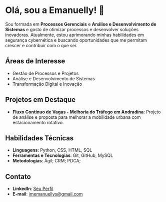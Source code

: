 # Olá, sou a Emanuelly! 👋

Sou formada em **Processos Gerenciais** e **Análise e Desenvolvimento de Sistemas** e gosto de otimizar processos e desenvolver soluções inovadoras. Atualmente, estou aprimorando minhas habilidades em segurança cybernética e buscando oportunidades que me permitam crescer e contribuir com o que sei.

## Áreas de Interesse
- Gestão de Processos e Projetos
- Análise e Desenvolvimento de Sistemas
- Transformação Digital e Inovação

## Projetos em Destaque
- **[Fluxo Contínuo de Vagas - Melhoria do Tráfego em Andradina](link-para-o-repositório)**: Projeto de análise e proposta para melhorar a mobilidade urbana com estacionamento rotativo.

## Habilidades Técnicas
- **Linguagens**: Python, CSS, HTML, SQL
- **Ferramentas e Tecnologias**: Git, GitHub, MySQL
- **Metodologias**: Ágil; CRM; PDCA; 

## Contato
- **LinkedIn**: [Seu Perfil](www.linkedin.com/in/emanuelly-santanna-9b846122a)
- **E-mail**: imemanuellys@gmail.com

